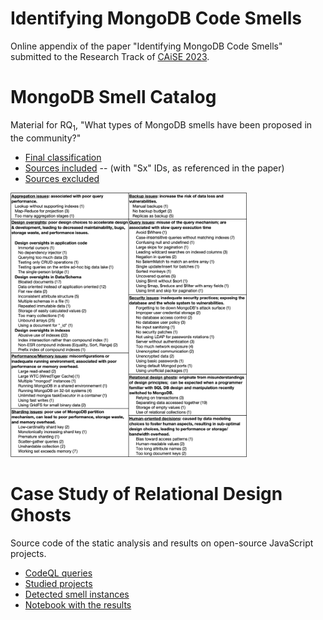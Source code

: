 # Identifying MongoDB Code Smells

Online appendix of the paper "Identifying MongoDB Code Smells" submitted to the Research Track of [CAiSE 2023](https://caise23.svit.usj.es/).

# MongoDB Smell Catalog

Material for RQ<sub>1</sub>, "What types of MongoDB smells have been proposed in the community?"

 - [Final classification](Catalog/classification.csv)
 - [Sources included](Catalog/sources_kept.csv) -- (with "Sx" IDs, as referenced in the paper)
 - [Sources excluded](Catalog/sources_excluded.csv)
 
 <img src="Catalog/smellcatalog.png" width="75%" />

# Case Study of Relational Design Ghosts

Source code of the static analysis and results on open-source JavaScript projects.

 - [CodeQL queries](CodeQL_queries/readme.md)
 - [Studied projects](CaseStudy/projects_stats.csv)
 - [Detected smell instances](CaseStudy/smells.csv)
 - [Notebook with the results](CaseStudy/Analysis.ipynb)
 
